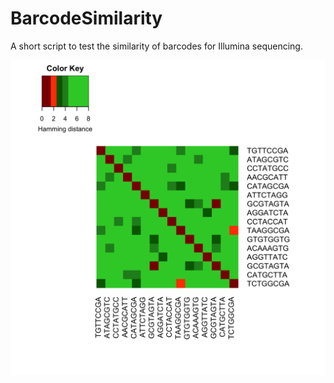 # BarcodeSimilarity
A short script to test the similarity of barcodes for Illumina sequencing.





![Alt text](hamming.png)

